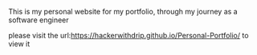 This is my personal website for my portfolio, through my journey as a software engineer

please visit the url:https://hackerwithdrip.github.io/Personal-Portfolio/
to view it
